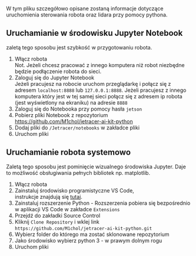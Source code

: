 W tym pliku szczegółowo opisane zostaną informacje dotyczące uruchomienia sterowania robota oraz lidara przy pomocy pythona.

## Uruchamianie w środowisku Jupyter Notebook
zaletą tego sposobu jest szybkość w przygotowaniu robota.

1. Włącz robota  
   Not. Jeżeli chcesz pracować z innego komputera niż robot niezbędne będzie podłączenie robota do sieci.
2. Zaloguj się do Jupyter Notebook  
   Jeżeli pracujesz na robocie uruchom przeglądarkę i połącz się z adresem `localhost:8888` lub `127.0.0.1:8888`.
   Jeżeli pracujesz z innego komputera który jest w tej samej sieci połącz się z adresem ip robota (jest wyświetlony na ekraniku) na adresie `8888` 
3. Zaloguj się do Notebooka przy pomocy hasła `jetson`
4. Pobierz pliki Notebook z repozytorium https://github.com/M1chol/jetracer-ai-kit-python
5. Dodaj pliki do `/Jetracer/notebooks` w zakładce pliki
6. Uruchom pliki


## Uruchamianie robota systemowo
Zaletą tego sposobu jest pominięcie wizualnego środowiska Jupyter. Daje to możliwość obsługiwania pełnych bibliotek np. matplotlib.

1. Włącz robota
2. Zainstaluj środowisko programistyczne VS Code,  
 instrukcje znajdują się [tutaj](https://code.visualstudio.com/docs/setup/linux).  
3. Zainstaluj rozszerzenie Python - Rozszerzenia pobiera się bezpośrednio w aplikacji VS Code w zakładce `Extensions`
4. Przejdź do zakładki Source Control   
5. Kliknij `Clone Repository` i wklej link `https://github.com/M1chol/jetracer-ai-kit-python.git`
6. Wybierz folder do którego ma zostać sklonowane repozytorium   
7. Jako środowisko wybierz python 3 - w prawym dolnym rogu
8. Uruchom pliki
